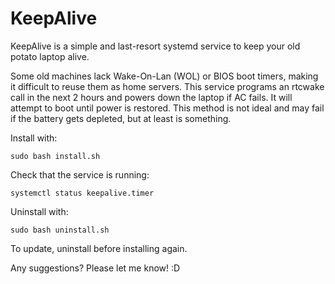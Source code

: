 # KeepAlive

KeepAlive is a simple and last-resort systemd service to keep your old potato laptop alive.

Some old machines lack Wake-On-Lan (WOL) or BIOS boot timers,
making it difficult to reuse them as home servers.
This service programs an rtcwake call in the next 2 hours and powers down the laptop if AC fails.
It will attempt to boot until power is restored.
This method is not ideal and may fail if the battery gets depleted, but at least is something.

Install with:
```shell
sudo bash install.sh
```

Check that the service is running:
```shell
systemctl status keepalive.timer
```

Uninstall with:
```shell
sudo bash uninstall.sh
```

To update, uninstall before installing again.

Any suggestions? Please let me know! :D
